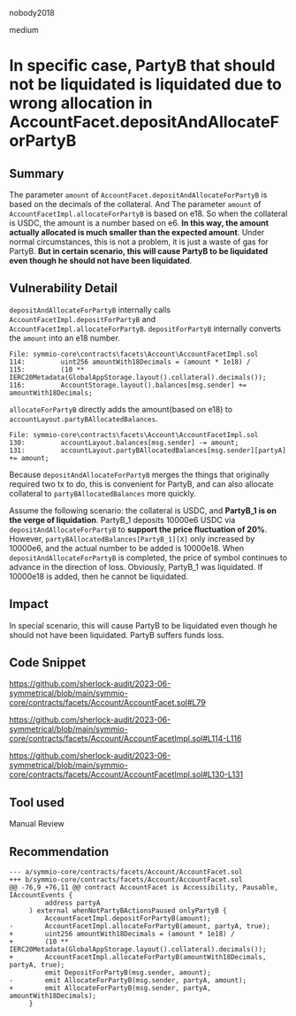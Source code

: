 nobody2018

medium

# In specific case, PartyB that should not be liquidated is liquidated due to wrong allocation in AccountFacet.depositAndAllocateForPartyB

## Summary

The parameter `amount` of `AccountFacet.depositAndAllocateForPartyB` is based on the decimals of the collateral. And The parameter `amount` of `AccountFacetImpl.allocateForPartyB` is based on e18. So when the collateral is USDC, the amount is a number based on e6. **In this way, the amount actually allocated is much smaller than the expected amount**. Under normal circumstances, this is not a problem, it is just a waste of gas for PartyB. **But in certain scenario, this will cause PartyB to be liquidated even though he should not have been liquidated**.

## Vulnerability Detail

`depositAndAllocateForPartyB` internally calls `AccountFacetImpl.depositForPartyB` and `AccountFacetImpl.allocateForPartyB`. `depositForPartyB` internally converts the `amount` into an e18 number.

```solidity
File: symmio-core\contracts\facets\Account\AccountFacetImpl.sol
114:         uint256 amountWith18Decimals = (amount * 1e18) /
115:         (10 ** IERC20Metadata(GlobalAppStorage.layout().collateral).decimals());
116:         AccountStorage.layout().balances[msg.sender] += amountWith18Decimals;
```

`allocateForPartyB` directly adds the amount(based on e18) to `accountLayout.partyBAllocatedBalances`.

```solidity
File: symmio-core\contracts\facets\Account\AccountFacetImpl.sol
130:         accountLayout.balances[msg.sender] -= amount;
131:         accountLayout.partyBAllocatedBalances[msg.sender][partyA] += amount;
```

Because `depositAndAllocateForPartyB` merges the things that originally required two tx to do, this is convenient for PartyB, and can also allocate collateral to `partyBAllocatedBalances` more quickly.

Assume the following scenario: the collateral is USDC, and **PartyB_1 is on the verge of liquidation**. PartyB_1 deposits 10000e6 USDC via  `depositAndAllocateForPartyB` to **support the price fluctuation of 20%**. However, `partyBAllocatedBalances[PartyB_1][X]` only increased by 10000e6, and the actual number to be added is 10000e18. When `depositAndAllocateForPartyB` is completed, the price of symbol continues to advance in the direction of loss. Obviously, PartyB_1 was liquidated. If 10000e18 is added, then he cannot be liquidated.

## Impact

In special scenario, this will cause PartyB to be liquidated even though he should not have been liquidated. PartyB suffers funds loss.

## Code Snippet

https://github.com/sherlock-audit/2023-06-symmetrical/blob/main/symmio-core/contracts/facets/Account/AccountFacet.sol#L79

https://github.com/sherlock-audit/2023-06-symmetrical/blob/main/symmio-core/contracts/facets/Account/AccountFacetImpl.sol#L114-L116

https://github.com/sherlock-audit/2023-06-symmetrical/blob/main/symmio-core/contracts/facets/Account/AccountFacetImpl.sol#L130-L131

## Tool used

Manual Review

## Recommendation

```solidity
--- a/symmio-core/contracts/facets/Account/AccountFacet.sol
+++ b/symmio-core/contracts/facets/Account/AccountFacet.sol
@@ -76,9 +76,11 @@ contract AccountFacet is Accessibility, Pausable, IAccountEvents {
         address partyA
     ) external whenNotPartyBActionsPaused onlyPartyB {
         AccountFacetImpl.depositForPartyB(amount);
-        AccountFacetImpl.allocateForPartyB(amount, partyA, true);
+        uint256 amountWith18Decimals = (amount * 1e18) /
+        (10 ** IERC20Metadata(GlobalAppStorage.layout().collateral).decimals());
+        AccountFacetImpl.allocateForPartyB(amountWith18Decimals, partyA, true);
         emit DepositForPartyB(msg.sender, amount);
-        emit AllocateForPartyB(msg.sender, partyA, amount);
+        emit AllocateForPartyB(msg.sender, partyA, amountWith18Decimals);
     }
```